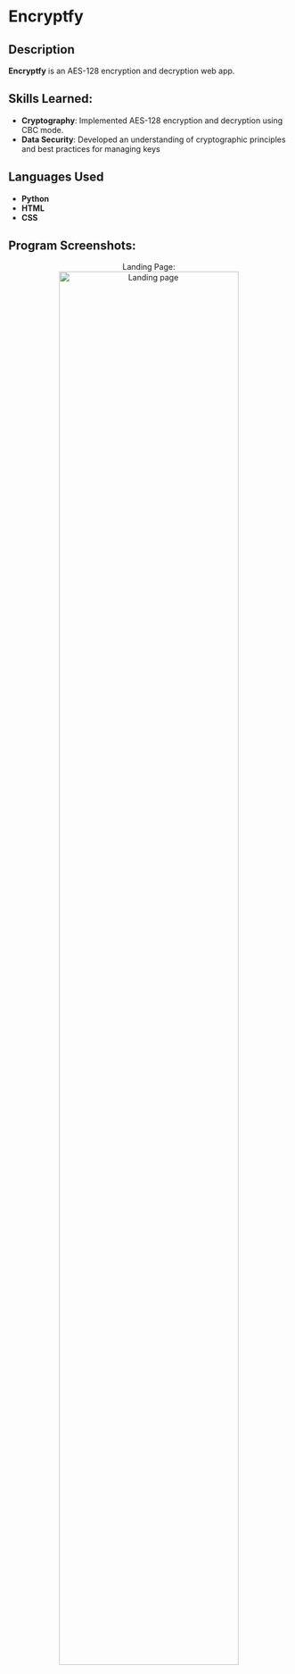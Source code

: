 <h1>Encryptfy</h1>

<h2>Description</h2>
<b>Encryptfy</b> is an AES-128 encryption and decryption web app.
<br />
<h2>Skills Learned: </h2>

- <b>Cryptography</b>: Implemented AES-128 encryption and decryption using CBC mode.
- <b>Data Security</b>: Developed an understanding of cryptographic principles and best practices for managing keys


<h2>Languages Used</h2>

- <b>Python</b>
- <b>HTML</b>
- <b>CSS</b>

<h2>Program Screenshots:</h2>

<p align="center">
Landing Page: <br/>
<img src="https://i.imgur.com/u8DWJac.png" height="80%" width="80%" alt="Landing page"/>
<br />
